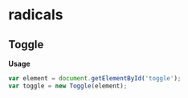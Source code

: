 # radicals

## Toggle

**Usage**  
```javascript  
var element = document.getElementById('toggle');
var toggle = new Toggle(element);
```